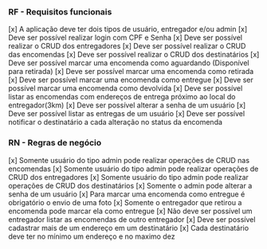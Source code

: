 ### RF - Requisitos funcionais

[x] A aplicação deve ter dois tipos de usuário, entregador e/ou admin
[x] Deve ser possível realizar login com CPF e Senha
[x] Deve ser possível realizar o CRUD dos entregadores
[x] Deve ser possível realizar o CRUD das encomendas
[x] Deve ser possível realizar o CRUD dos destinatários
[x] Deve ser possível marcar uma encomenda como aguardando (Disponível para retirada)
[x] Deve ser possível marcar uma encomenda como retirada
[x] Deve ser possível marcar uma encomenda como entregue
[x] Deve ser possível marcar uma encomenda como devolvida
[x] Deve ser possível listar as encomendas com endereços de entrega próximo ao local do entregador(3km)
[x] Deve ser possível alterar a senha de um usuário
[x] Deve ser possível listar as entregas de um usuário
[x] Deve ser possível notificar o destinatário a cada alteração no status da encomenda

### RN - Regras de negócio

[x] Somente usuário do tipo admin pode realizar operações de CRUD nas encomendas
[x] Somente usuário do tipo admin pode realizar operações de CRUD dos entregadores
[x] Somente usuário do tipo admin pode realizar operações de CRUD dos destinatários
[x] Somente o admin pode alterar a senha de um usuário
[x] Para marcar uma encomenda como entregue é obrigatório o envio de uma foto
[x] Somente o entregador que retirou a encomenda pode marcar ela como entregue
[x] Não deve ser possível um entregador listar as encomendas de outro entregador
[x] Deve ser possível cadastrar mais de um endereço em um destinatário
[x] Cada destinatário deve ter no mínimo um endereço e no maximo dez
